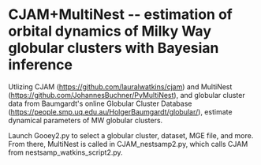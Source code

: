 # CJAM+MultiNest -- estimation of orbital dynamics of Milky Way globular clusters with Bayesian inference

Utlizing CJAM (https://github.com/lauralwatkins/cjam) and MultiNest (https://github.com/JohannesBuchner/PyMultiNest), and globular cluster data from Baumgardt's online Globular Cluster Database (https://people.smp.uq.edu.au/HolgerBaumgardt/globular/), estimate dynamical parameters of MW globular clusters.

Launch Gooey2.py to select a globular cluster, dataset, MGE file, and more. From there, MultiNest is called in CJAM_nestsamp2.py, which calls CJAM from nestsamp_watkins_script2.py.
